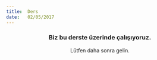 ```yaml
---
title:  Ders
date:   02/05/2017
---
```


### <center>Biz bu derste üzerinde çalışıyoruz.</center>
<center>Lütfen daha sonra gelin.</center>